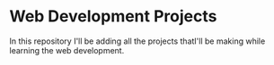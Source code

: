 # Web Development Projects
 In this repository I'll be adding all the projects thatI'll be making while learning the web development.
